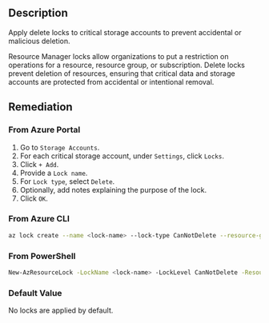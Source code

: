 ## Description

Apply delete locks to critical storage accounts to prevent accidental or malicious deletion.

Resource Manager locks allow organizations to put a restriction on operations for a resource, resource group, or subscription. Delete locks prevent deletion of resources, ensuring that critical data and storage accounts are protected from accidental or intentional removal.

## Remediation

### From Azure Portal

1. Go to `Storage Accounts`.
2. For each critical storage account, under `Settings`, click `Locks`.
3. Click `+ Add`.
4. Provide a `Lock name`.
5. For `Lock type`, select `Delete`.
6. Optionally, add notes explaining the purpose of the lock.
7. Click `OK`.

### From Azure CLI

```bash
az lock create --name <lock-name> --lock-type CanNotDelete --resource-group <resource-group> --resource-name <storage-account> --resource-type Microsoft.Storage/storageAccounts
```

### From PowerShell

```bash
New-AzResourceLock -LockName <lock-name> -LockLevel CanNotDelete -ResourceGroupName <resource-group> -ResourceName <storage-account> -ResourceType Microsoft.Storage/storageAccounts
```

### Default Value

No locks are applied by default.

